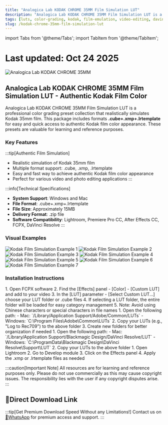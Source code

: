 ```yaml
---
title: "Analogica Lab KODAK CHROME 35MM Film Simulation LUT"
description: "Analogica Lab KODAK CHROME 35MM Film Simulation LUT is a professional color grading preset collection that realistically simulates Kodak 35mm film, perfect for achieving authentic Kodak film color appearance."
tags: [luts, color-grading, kodak, film-emulation, video-editing, davinci-resolve, premiere-pro, after-effects, lightroom]
slug: /kodak-chrome-35mm-film-simulation-lut
---
```


import Tabs from '@theme/Tabs';
import TabItem from '@theme/TabItem';

# Last updated: Oct 24 2025

![Analogica Lab KODAK CHROME 35MM](https://www.vfx123.com/wp-content/uploads/2025/10/1760609488-48293b12c86d24d.webp)

## Analogica Lab KODAK CHROME 35MM Film Simulation LUT - Authentic Kodak Film Color

Analogica Lab KODAK CHROME 35MM Film Simulation LUT is a professional color grading preset collection that realistically simulates Kodak 35mm film. This package includes formats **.cube+.xmp+.lrtemplate** for easy and quick access to authentic Kodak film color appearance. These presets are valuable for learning and reference purposes.

### Key Features

:::tip[Authentic Film Simulation]
- Realistic simulation of Kodak 35mm film
- Multiple format support: .cube, .xmp, .lrtemplate
- Easy and fast way to achieve authentic Kodak film color appearance
- Perfect for various video and photo editing applications
:::

:::info[Technical Specifications]
- **System Support**: Windows and Mac
- **File Format**: .cube+.xmp+.lrtemplate
- **File Size**: Approximately 15MB
- **Delivery Format**: .zip file
- **Software Compatibility**: Lightroom, Premiere Pro CC, After Effects CC, FCPX, DaVinci Resolve
:::

### Visual Examples

![Kodak Film Simulation Example 1](https://www.vfx123.com/wp-content/uploads/2025/06/1750670171-5ab8eae9e541067.webp)
![Kodak Film Simulation Example 2](https://www.vfx123.com/wp-content/uploads/2025/06/1750670181-fc061865e7a09a.webp)
![Kodak Film Simulation Example 3](https://www.vfx123.com/wp-content/uploads/2025/06/1750670190-22d5cff152279b7.webp)
![Kodak Film Simulation Example 4](https://www.vfx123.com/wp-content/uploads/2025/06/1750670199-ad1d9cc70ed3b95.webp)
![Kodak Film Simulation Example 5](https://www.vfx123.com/wp-content/uploads/2025/06/1750670208-833e6e8e353bda3.webp)
![Kodak Film Simulation Example 6](https://www.vfx123.com/wp-content/uploads/2025/06/1750670215-5565e147be395b4.webp)
![Kodak Film Simulation Example 7](https://www.vfx123.com/wp-content/uploads/2025/06/1750670223-c4e68d62f9fe718.webp)

### Installation Instructions

<Tabs>
<TabItem value="fcpx" label="Final Cut Pro X">
  1. Open FCPX software
  2. Find the [Effects] panel - [Color] - [Custom LUT] and add to your video
  3. In the [LUT] parameter - [Select Custom LUT...] choose your LUT folder or .cube files
  4. If selecting a LUT folder, the entire folder will be loaded for easy category management
 5. Note: Avoid using Chinese characters or special characters in file names
</TabItem>

<TabItem value="premiere" label="Premiere Pro">
  1. Open the following path:
     - Mac: `/Library/Application Support/Adobe/Common/LUTs`
     - Windows: `C:\Program Files\Adobe\Common\LUTs`
  2. Copy your LUTs (e.g., "Log to Rec709") to the above folder
  3. Create new folders for better organization if needed
</TabItem>

<TabItem value="davinci" label="DaVinci Resolve">
  1. Open the following path:
     - Mac: `/Library/Application Support/Blackmagic Design/DaVinci Resolve/LUT`
     - Windows: `C:\ProgramData\Blackmagic Design\DaVinci Resolve\Support\LUT`
  2. Copy your LUTs to the above folder
</TabItem>

<TabItem value="lightroom" label="Lightroom">
  1. Open Lightroom
  2. Go to Develop module
 3. Click on the Effects panel
  4. Apply the .xmp or .lrtemplate files as needed
</TabItem>
</Tabs>

:::caution[Important Note]
All resources are for learning and reference purposes only. Please do not use commercially as this may cause copyright issues. The responsibility lies with the user if any copyright disputes arise.
:::

## 🚀Direct Download Link

:::tip[Get Premium Download Speed Without any Limitations!]
Contact us on [💬WhatsApp](https://wa.me/+8613237610083) for premium  access and support.
:::
